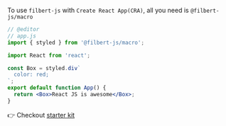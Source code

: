 To use `filbert-js` with `Create React App(CRA)`, all you need is `@filbert-js/macro`

```jsx
// @editor
// app.js
import { styled } from '@filbert-js/macro';

import React from 'react';

const Box = styled.div`
  color: red;
`;
export default function App() {
  return <Box>React JS is awesome</Box>;
}
```

👉 Checkout [starter kit](https://github.com/kuldeepkeshwar/filbert-js-examples-with-cra)
